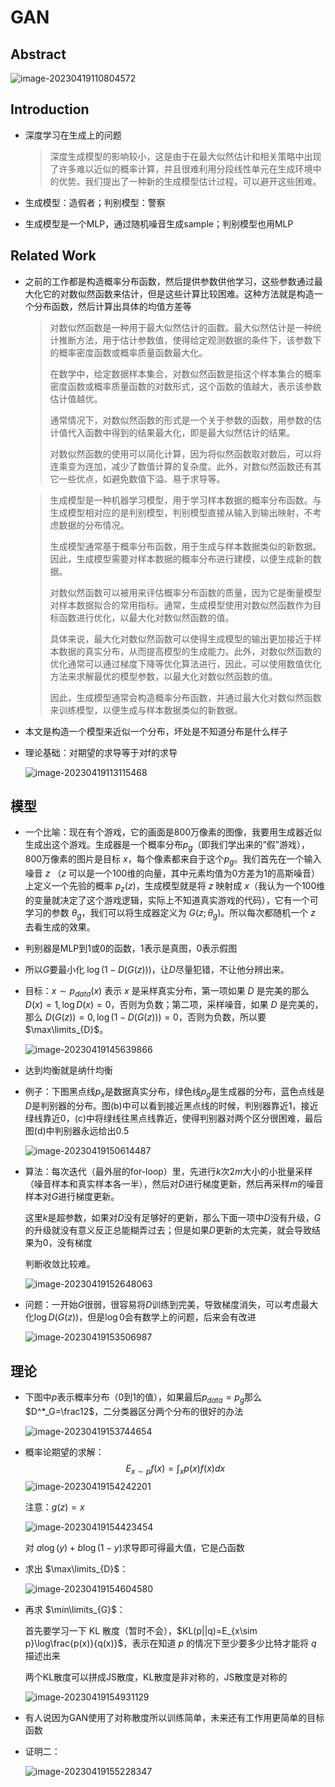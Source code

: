 # GAN

## Abstract

![image-20230419110804572](6-GAN.assets/image-20230419110804572.png)

## Introduction

- 深度学习在生成上的问题

  > 深度生成模型的影响较小，这是由于在最大似然估计和相关策略中出现了许多难以近似的概率计算，并且很难利用分段线性单元在生成环境中的优势。我们提出了一种新的生成模型估计过程，可以避开这些困难。

- 生成模型：造假者；判别模型：警察

- 生成模型是一个MLP，通过随机噪音生成sample；判别模型也用MLP

## Related Work

- 之前的工作都是构造概率分布函数，然后提供参数供他学习，这些参数通过最大化它的对数似然函数来估计，但是这些计算比较困难。这种方法就是构造一个分布函数，然后计算出具体的均值方差等

  > 对数似然函数是一种用于最大似然估计的函数。最大似然估计是一种统计推断方法，用于估计参数值，使得给定观测数据的条件下，该参数下的概率密度函数或概率质量函数最大化。
  >
  > 在数学中，给定数据样本集合，对数似然函数是指这个样本集合的概率密度函数或概率质量函数的对数形式，这个函数的值越大，表示该参数估计值越优。
  >
  > 通常情况下，对数似然函数的形式是一个关于参数的函数，用参数的估计值代入函数中得到的结果最大化，即是最大似然估计的结果。
  >
  > 对数似然函数的使用可以简化计算，因为将似然函数取对数后，可以将连乘变为连加，减少了数值计算的复杂度。此外，对数似然函数还有其它一些优点，如避免数值下溢、易于求导等。

  > 生成模型是一种机器学习模型，用于学习样本数据的概率分布函数。与生成模型相对应的是判别模型，判别模型直接从输入到输出映射，不考虑数据的分布情况。
  >
  > 生成模型通常基于概率分布函数，用于生成与样本数据类似的新数据。因此，生成模型需要对样本数据的概率分布进行建模，以便生成新的数据。
  >
  > 对数似然函数可以被用来评估概率分布函数的质量，因为它是衡量模型对样本数据拟合的常用指标。通常，生成模型使用对数似然函数作为目标函数进行优化，以最大化对数似然函数的值。
  >
  > 具体来说，最大化对数似然函数可以使得生成模型的输出更加接近于样本数据的真实分布，从而提高模型的生成能力。此外，对数似然函数的优化通常可以通过梯度下降等优化算法进行，因此，可以使用数值优化方法来求解最优的模型参数，以最大化对数似然函数的值。
  >
  > 因此，生成模型通常会构造概率分布函数，并通过最大化对数似然函数来训练模型，以便生成与样本数据类似的新数据。

- 本文是构造一个模型来近似一个分布，坏处是不知道分布是什么样子

- 理论基础：对期望的求导等于对f的求导

  ![image-20230419113115468](6-GAN.assets/image-20230419113115468.png)

## 模型

- 一个比喻：现在有个游戏，它的画面是800万像素的图像，我要用生成器近似生成出这个游戏。生成器是一个概率分布$p_g$（即我们学出来的“假”游戏），800万像素的图片是目标 $x$，每个像素都来自于这个$p_g$。我们首先在一个输入噪音 $z$ （$z$ 可以是一个100维的向量，其中元素均值为0方差为1的高斯噪音）上定义一个先验的概率 $p_z(z)$，生成模型就是将 $z$ 映射成 $x$（我认为一个100维的变量就决定了这个游戏逻辑，实际上不知道真实游戏的代码），它有一个可学习的参数 $\theta_g$，我们可以将生成器定义为 $G(z;\theta_g)$。所以每次都随机一个 $z$ 去看生成的效果。

- 判别器是MLP到1或0的函数，1表示是真图，0表示假图

- 所以$G$要最小化 $\log (1-D(G(z)))$，让$D$尽量犯错，不让他分辨出来。

- 目标：$x\sim p_{data}(x)$ 表示 $x$ 是采样真实分布，第一项如果 $D$ 是完美的那么 $D(x)=1,\log D(x)=0$，否则为负数；第二项，采样噪音，如果 $D$ 是完美的，那么 $D(G(z))=0,\log(1-D(G(z)))=0$，否则为负数，所以要 $\max\limits_{D}$。

  ![image-20230419145639866](6-GAN.assets/image-20230419145639866.png)

- 达到均衡就是纳什均衡

- 例子：下图黑点线$p_x$是数据真实分布，绿色线$p_g$是生成器的分布，蓝色点线是$D$是判别器的分布。图(b)中可以看到接近黑点线的时候，判别器靠近1，接近绿线靠近0，(c)中将绿线往黑点线靠近，使得判别器对两个区分很困难，最后图(d)中判别器永远给出0.5

  ![image-20230419150614487](6-GAN.assets/image-20230419150614487.png)

- 算法：每次迭代（最外层的for-loop）里，先进行$k$次$2m$大小的小批量采样（噪音样本和真实样本各一半），然后对$D$进行梯度更新，然后再采样$m$的噪音样本对$G$进行梯度更新。

  这里$k$是超参数，如果对$D$没有足够好的更新，那么下面一项中$D$没有升级，$G$的升级就没有意义反正总能糊弄过去；但是如果$D$更新的太完美，就会导致结果为0，没有梯度

  判断收敛比较难。

  ![image-20230419152648063](6-GAN.assets/image-20230419152648063.png)

- 问题：一开始$G$很弱，很容易将$D$训练到完美，导致梯度消失，可以考虑最大化$\log D(G(z))$，但是$\log 0$会有数学上的问题，后来会有改进

  ![image-20230419153506987](6-GAN.assets/image-20230419153506987.png)

## 理论

- 下图中$p$表示概率分布（0到1的值），如果最后$p_{data}=p_{g}$那么$D^*_G=\frac12$，二分类器区分两个分布的很好的办法

  ![image-20230419153744654](6-GAN.assets/image-20230419153744654.png)

- 概率论期望的求解：
  $$
  E_{x\sim p}f(x)=\int_xp(x)f(x)dx
  $$
  ![image-20230419154242201](6-GAN.assets/image-20230419154242201.png)

  注意：$g(z)=x$

  ![image-20230419154423454](6-GAN.assets/image-20230419154423454.png)

  对 $a\log(y)+b\log (1-y)$求导即可得最大值，它是凸函数

- 求出 $\max\limits_{D}$：

  ![image-20230419154604580](6-GAN.assets/image-20230419154604580.png)

- 再求 $\min\limits_{G}$：

  首先要学习一下 KL 散度（暂时不会），$KL(p||q)=E_{x\sim p}\log\frac{p(x)}{q(x)}$，表示在知道 $p$ 的情况下至少要多少比特才能将 $q$ 描述出来

  两个KL散度可以拼成JS散度，KL散度是非对称的，JS散度是对称的

  ![image-20230419154931129](6-GAN.assets/image-20230419154931129.png)

- 有人说因为GAN使用了对称散度所以训练简单，未来还有工作用更简单的目标函数

- 证明二：

  ![image-20230419155228347](6-GAN.assets/image-20230419155228347.png)

